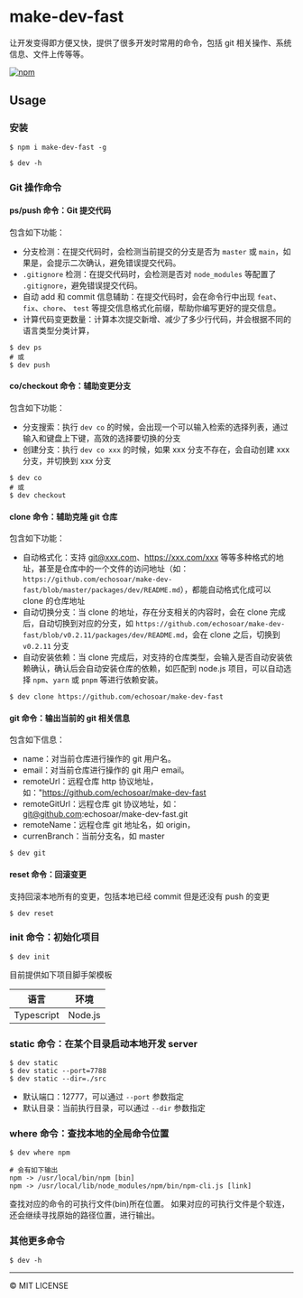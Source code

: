 # make-dev-fast

让开发变得即方便又快，提供了很多开发时常用的命令，包括 git 相关操作、系统信息、文件上传等等。

[![npm](https://img.shields.io/npm/v/make-dev-fast.svg?style=flat)](https://www.npmjs.org/package/make-dev-fast)
<br />

## Usage
### 安装
```shell
$ npm i make-dev-fast -g

$ dev -h
```


### Git 操作命令

#### ps/push 命令：Git 提交代码

包含如下功能：
+ 分支检测：在提交代码时，会检测当前提交的分支是否为 `master` 或 `main`，如果是，会提示二次确认，避免错误提交代码。
+ `.gitignore` 检测：在提交代码时，会检测是否对 `node_modules` 等配置了 `.gitignore`，避免错误提交代码。
+ 自动 add 和 commit 信息辅助：在提交代码时，会在命令行中出现 `feat`、`fix`、`chore`、 `test` 等提交信息格式化前缀，帮助你编写更好的提交信息。
+ 计算代码变更数量：计算本次提交新增、减少了多少行代码，并会根据不同的语言类型分类计算，

```shell
$ dev ps
# 或
$ dev push
```

#### co/checkout 命令：辅助变更分支

包含如下功能：
+ 分支搜索：执行 `dev co` 的时候，会出现一个可以输入检索的选择列表，通过输入和键盘上下键，高效的选择要切换的分支
+ 创建分支：执行 `dev co xxx` 的时候，如果 xxx 分支不存在，会自动创建 xxx 分支，并切换到 xxx 分支

```shell
$ dev co
# 或
$ dev checkout
```

#### clone 命令：辅助克隆 git 仓库

包含如下功能：
+ 自动格式化：支持 git@xxx.com、https://xxx.com/xxx 等等多种格式的地址，甚至是仓库中的一个文件的访问地址（如：`https://github.com/echosoar/make-dev-fast/blob/master/packages/dev/README.md`），都能自动格式化成可以 clone 的仓库地址
+ 自动切换分支：当 clone 的地址，存在分支相关的内容时，会在 clone 完成后，自动切换到对应的分支，如 `https://github.com/echosoar/make-dev-fast/blob/v0.2.11/packages/dev/README.md`，会在 clone 之后，切换到 `v0.2.11` 分支
+ 自动安装依赖：当 clone 完成后，对支持的仓库类型，会输入是否自动安装依赖确认，确认后会自动安装仓库的依赖，如匹配到 node.js 项目，可以自动选择 `npm`、`yarn` 或 `pnpm` 等进行依赖安装。

```shell
$ dev clone https://github.com/echosoar/make-dev-fast
```

#### git 命令：输出当前的 git 相关信息

包含如下信息：
+ name：对当前仓库进行操作的 git 用户名。
+ email：对当前仓库进行操作的 git 用户 email。
+ remoteUrl：远程仓库 http 协议地址，如："https://github.com/echosoar/make-dev-fast
+ remoteGitUrl：远程仓库 git 协议地址，如：git@github.com:echosoar/make-dev-fast.git
+ remoteName：远程仓库 git 地址名，如 origin，
+ currenBranch：当前分支名，如 master

```shell
$ dev git
```


#### reset 命令：回滚变更

支持回滚本地所有的变更，包括本地已经 commit 但是还没有 push 的变更

```shell
$ dev reset
```

### init 命令：初始化项目

```shell
$ dev init
```

目前提供如下项目脚手架模板


|语言|环境|
|---|---|
| Typescript | Node.js |



### static 命令：在某个目录启动本地开发 server
```shell
$ dev static
$ dev static --port=7788
$ dev static --dir=./src
```
* 默认端口：12777，可以通过 `--port` 参数指定
* 默认目录：当前执行目录，可以通过 `--dir` 参数指定


### where 命令：查找本地的全局命令位置
```shell
$ dev where npm

# 会有如下输出
npm -> /usr/local/bin/npm [bin]
npm -> /usr/local/lib/node_modules/npm/bin/npm-cli.js [link]
```

查找对应的命令的可执行文件(bin)所在位置。
如果对应的可执行文件是个软连，还会继续寻找原始的路径位置，进行输出。




### 其他更多命令
```shell
$ dev -h
```
---
© MIT LICENSE 
